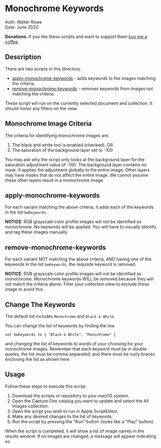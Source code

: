 # Monochrome Keywords

Auth: Walter Rowe<br>
Date: June 2020

**Donations**: if you like these scripts and want to support them [buy me a coffee](https://buymeacoffee.com/walterrowe).

## Description

There are two scripts in this directory.

* [apply-monochrome-keywords](apply-monochrome-keywords.applescript) - adds keywords to the images matching the criteria.
* [remove-monochrome-keywords](remove-monochrome-keywords.applescript) - removes keywords from images not matching the criteria.

These script will run on the currently selected document and collection. It should honor any filters on the view.

## Monochrome Image Criteria

The criteria for identifying monochrome images are:

1. The black and white tool is enabled (checked), OR
2. The saturation of the background layer set to -100

You may ask why the script only looks at the background layer for the saturation adjustment value of -100. The background layer contains no mask. It applies the adjustment globally to the entire image. Other layers may have masks that do not affect the entire image. We cannot assume these other layers result in a monochrome image.

## apply-monochrome-keywords

For each variant matching the above criteria, it adds each of the keywords in the list ```bwKeywords```.

**NOTICE**: RGB grayscale color profile images will not be identified as monochrome. No keywords will be applied. You will have to visually identify and tag these images manually.

## remove-monochrome-keywords

For each variant NOT matching the above criteria, AND having one of the keywords in the list ```bwKeywords```, the requisite keyword is removed. 

**NOTICE**: RGB grayscale color profile images will not be identified as monochrome. Monochrome keywords WILL be removed because they will not match the criteria above. Filter your collection view to exclude these image to avoid this.

## Change The Keywords

The default list includes ```Monochrome``` and ```Black & White```.

You can change the list of keywords by finding the line 

```
set bwKeywords to { "Black & White", "Monochrome" }
```

and changing the list of keywords to words of your choosing for your monochrome images. Remember that each keyword must be in double quotes, the list must be comma-separated, and there must be curly braces enclosing the list as shown here.

## Usage

Follow these steps to execute this script:

1. Download the scripts or repository to your macOS system.
2. Open the Capture One catalog you want to update and select the All Images collection.
3. Open the script you wish to run in Apple ScriptEditor.
4. Make any desired changes to the list of keywords.
5. Run the script by pressing the "Run" button (looks like a "Play" button).

When the script is completed, it will show a list of image names in the results window. If no images are changed, a message will appear indicating so.
